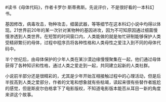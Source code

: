 #读书《母体代码》，作者卡罗尔·斯蒂弗斯。先说评价，不是很好看的一本科幻书。

基因修改，病毒攻击，物种攻击，细菌武器，等等细节在这本科幻小说中均得以体现。21世界前20年的某一次针对某物种的基因进攻，因为不可知原因通过细菌慢慢渗透到人类世界。在短暂的时间窗口内，人类能做的就是匆忙研制能够保护人类受精卵繁衍的母体，过程中程序员将各种性格和人类母性之爱注入到不同的母体代码中。

半个世纪后，由母体保护的少年人类在某沙漠边缘慢慢聚集在一起，他们通过母体获得了各种知识和性格，通过人类之爱走到一起，共同建立起新的人类社群。

小说前半部分还是很精彩的，尤其是少年开始互相接触过程中的心理活动，但是后半拔高到人类之爱部分，作者的文笔和想象就有些枯竭，读起来很有些替作者尴尬的感觉，但是斯皮尔伯格拿下了电影版权，不知道电影版本能否从耳目一新的角度来讲这个故事。